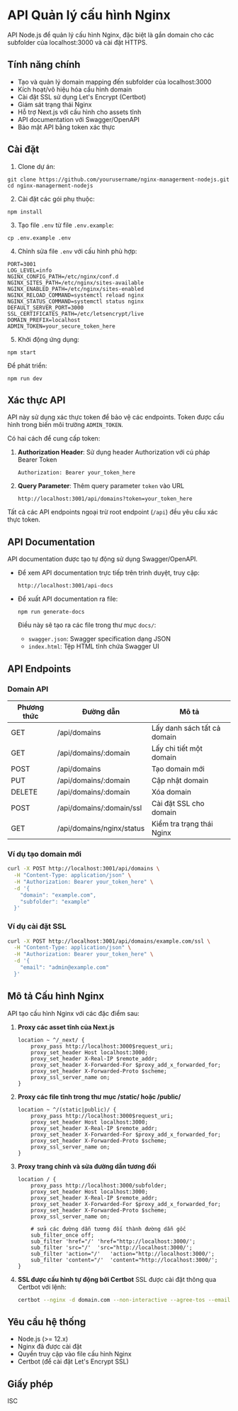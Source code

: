 # API Quản lý cấu hình Nginx

API Node.js để quản lý cấu hình Nginx, đặc biệt là gắn domain cho các subfolder của localhost:3000 và cài đặt HTTPS.

## Tính năng chính

- Tạo và quản lý domain mapping đến subfolder của localhost:3000
- Kích hoạt/vô hiệu hóa cấu hình domain
- Cài đặt SSL sử dụng Let's Encrypt (Certbot)
- Giám sát trạng thái Nginx
- Hỗ trợ Next.js với cấu hình cho assets tĩnh
- API documentation với Swagger/OpenAPI
- Bảo mật API bằng token xác thực

## Cài đặt

1. Clone dự án:
```
git clone https://github.com/yourusername/nginx-managerment-nodejs.git
cd nginx-managerment-nodejs
```

2. Cài đặt các gói phụ thuộc:
```
npm install
```

3. Tạo file `.env` từ file `.env.example`:
```
cp .env.example .env
```

4. Chỉnh sửa file `.env` với cấu hình phù hợp:
```
PORT=3001
LOG_LEVEL=info
NGINX_CONFIG_PATH=/etc/nginx/conf.d
NGINX_SITES_PATH=/etc/nginx/sites-available
NGINX_ENABLED_PATH=/etc/nginx/sites-enabled
NGINX_RELOAD_COMMAND=systemctl reload nginx
NGINX_STATUS_COMMAND=systemctl status nginx
DEFAULT_SERVER_PORT=3000
SSL_CERTIFICATES_PATH=/etc/letsencrypt/live
DOMAIN_PREFIX=localhost
ADMIN_TOKEN=your_secure_token_here
```

5. Khởi động ứng dụng:
```
npm start
```

Để phát triển:
```
npm run dev
```

## Xác thực API

API này sử dụng xác thực token để bảo vệ các endpoints. Token được cấu hình trong biến môi trường `ADMIN_TOKEN`.

Có hai cách để cung cấp token:

1. **Authorization Header**: Sử dụng header Authorization với cú pháp Bearer Token
   ```
   Authorization: Bearer your_token_here
   ```

2. **Query Parameter**: Thêm query parameter `token` vào URL
   ```
   http://localhost:3001/api/domains?token=your_token_here
   ```

Tất cả các API endpoints ngoại trừ root endpoint (`/api`) đều yêu cầu xác thực token.

## API Documentation

API documentation được tạo tự động sử dụng Swagger/OpenAPI.

- Để xem API documentation trực tiếp trên trình duyệt, truy cập:
  ```
  http://localhost:3001/api-docs
  ```

- Để xuất API documentation ra file:
  ```
  npm run generate-docs
  ```
  Điều này sẽ tạo ra các file trong thư mục `docs/`:
  - `swagger.json`: Swagger specification dạng JSON
  - `index.html`: Tệp HTML tĩnh chứa Swagger UI

## API Endpoints

### Domain API

| Phương thức | Đường dẫn | Mô tả |
|-------------|-----------|-------|
| GET | /api/domains | Lấy danh sách tất cả domain |
| GET | /api/domains/:domain | Lấy chi tiết một domain |
| POST | /api/domains | Tạo domain mới |
| PUT | /api/domains/:domain | Cập nhật domain |
| DELETE | /api/domains/:domain | Xóa domain |
| POST | /api/domains/:domain/ssl | Cài đặt SSL cho domain |
| GET | /api/domains/nginx/status | Kiểm tra trạng thái Nginx |

### Ví dụ tạo domain mới

```bash
curl -X POST http://localhost:3001/api/domains \
  -H "Content-Type: application/json" \
  -H "Authorization: Bearer your_token_here" \
  -d '{
    "domain": "example.com",
    "subfolder": "example"
  }'
```

### Ví dụ cài đặt SSL

```bash
curl -X POST http://localhost:3001/api/domains/example.com/ssl \
  -H "Content-Type: application/json" \
  -H "Authorization: Bearer your_token_here" \
  -d '{
    "email": "admin@example.com"
  }'
```

## Mô tả Cấu hình Nginx

API tạo cấu hình Nginx với các đặc điểm sau:

1. **Proxy các asset tĩnh của Next.js**
   ```nginx
   location ~ ^/_next/ {
       proxy_pass http://localhost:3000$request_uri;
       proxy_set_header Host localhost:3000;
       proxy_set_header X-Real-IP $remote_addr;
       proxy_set_header X-Forwarded-For $proxy_add_x_forwarded_for;
       proxy_set_header X-Forwarded-Proto $scheme;
       proxy_ssl_server_name on;
   }
   ```

2. **Proxy các file tĩnh trong thư mục /static/ hoặc /public/**
   ```nginx
   location ~ ^/(static|public)/ {
       proxy_pass http://localhost:3000$request_uri;
       proxy_set_header Host localhost:3000;
       proxy_set_header X-Real-IP $remote_addr;
       proxy_set_header X-Forwarded-For $proxy_add_x_forwarded_for;
       proxy_set_header X-Forwarded-Proto $scheme;
       proxy_ssl_server_name on;
   }
   ```

3. **Proxy trang chính và sửa đường dẫn tương đối**
   ```nginx
   location / {
       proxy_pass http://localhost:3000/subfolder;
       proxy_set_header Host localhost:3000;
       proxy_set_header X-Real-IP $remote_addr;
       proxy_set_header X-Forwarded-For $proxy_add_x_forwarded_for;
       proxy_set_header X-Forwarded-Proto $scheme;
       proxy_ssl_server_name on;

       # sửa các đường dẫn tương đối thành đường dẫn gốc
       sub_filter_once off;
       sub_filter 'href="/' 'href="http://localhost:3000/';
       sub_filter 'src="/'  'src="http://localhost:3000/';
       sub_filter 'action="/'   'action="http://localhost:3000/';
       sub_filter 'content="/'  'content="http://localhost:3000/';
   }
   ```

4. **SSL được cấu hình tự động bởi Certbot**
   SSL được cài đặt thông qua Certbot với lệnh:
   ```bash
   certbot --nginx -d domain.com --non-interactive --agree-tos --email user@example.com
   ```

## Yêu cầu hệ thống

- Node.js (>= 12.x)
- Nginx đã được cài đặt
- Quyền truy cập vào file cấu hình Nginx
- Certbot (để cài đặt Let's Encrypt SSL)

## Giấy phép

ISC 